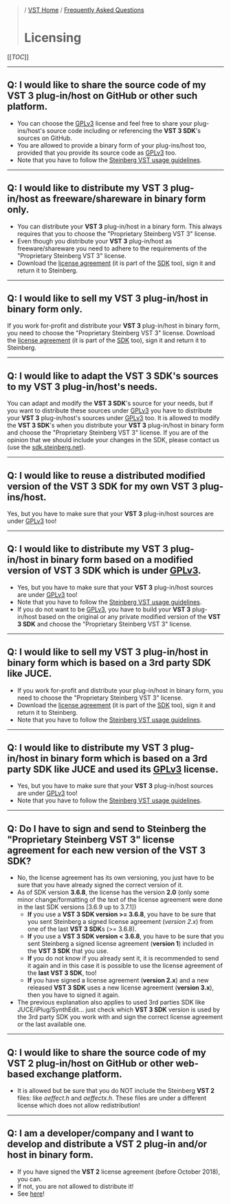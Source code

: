 >/ [VST Home](../) / [Frequently Asked Questions](Index.md)
>
># Licensing

[[_TOC_]]

---

## Q: I would like to share the source code of my VST 3 plug-in/host on GitHub or other such platform.

- You can choose the [GPLv3](https://www.gnu.org/licenses/gpl-3.0.en.html) license and feel free to share your plug-ins/host's source code including or referencing the **VST 3 SDK**'s sources on GitHub.
- You are allowed to provide a binary form of your plug-ins/host too, provided that you provide its source code as [GPLv3](https://www.gnu.org/licenses/gpl-3.0.en.html) too.
- Note that you have to follow the [Steinberg VST usage guidelines](../VST+3+Licensing/Usage+guidelines.md).

---

## Q: I would like to distribute my VST 3 plug-in/host as freeware/shareware in binary form only.

- You can distribute your **VST 3** plug-in/host in a binary form. This always requires that you to choose the "Proprietary Steinberg VST 3" license.
- Even though you distribute your **VST 3** plug-in/host as freeware/shareware you need to adhere to the requirements of the "Proprietary Steinberg VST 3" license.
- Download the [license agreement](../VST+3+Licensing/What+are+the+licensing+options.md) (it is part of the [SDK](../Getting+Started/Links.md) too), sign it and return it to Steinberg.

---

## Q: I would like to sell my VST 3 plug-in/host in binary form only.

If you work for-profit and distribute your **VST 3** plug-in/host in binary form, you need to choose the "Proprietary Steinberg VST 3" license.
Download the [license agreement](../VST+3+Licensing/What+are+the+licensing+options.md) (it is part of the [SDK](../Getting+Started/Links.md) too), sign it and return it to Steinberg.

---

## Q: I would like to adapt the VST 3 SDK's sources to my VST 3 plug-in/host's needs.

You can adapt and modify the **VST 3 SDK**'s source for your needs, but if you want to distribute these sources under [GPLv3](https://www.gnu.org/licenses/gpl-3.0.en.html) you have to distribute your **VST 3** plug-in/host's sources under [GPLv3](https://www.gnu.org/licenses/gpl-3.0.en.html) too.
It is allowed to modify the **VST 3 SDK**'s when you distribute your **VST 3** plug-in/host in binary form and choose the "Proprietary Steinberg VST 3" license.
If you are of the opinion that we should include your changes in the SDK, please contact us (use the [sdk.steinberg.net](https://forums.steinberg.net/c/developer/103/none)).

---

## Q: I would like to reuse a distributed modified version of the VST 3 SDK for my own VST 3 plug-ins/host.

Yes, but you have to make sure that your **VST 3** plug-in/host sources are under [GPLv3](https://www.gnu.org/licenses/gpl-3.0.en.html) too!

---

## Q: I would like to distribute my VST 3 plug-in/host in binary form based on a modified version of VST 3 SDK which is under [GPLv3](https://www.gnu.org/licenses/gpl-3.0.en.html).

- Yes, but you have to make sure that your **VST 3** plug-in/host sources are under [GPLv3](https://www.gnu.org/licenses/gpl-3.0.en.html) too!
- Note that you have to follow the [Steinberg VST usage guidelines](../VST+3+Licensing/What+are+the+licensing+options.md).
- If you do not want to be [GPLv3](https://www.gnu.org/licenses/gpl-3.0.en.html), you have to build your **VST 3** plug-in/host based on the original or any private modified version of the **VST 3 SDK** and choose the "Proprietary Steinberg VST 3" license.

---

## Q: I would like to sell my VST 3 plug-in/host in binary form which is based on a 3rd party SDK like JUCE.

- If you work for-profit and distribute your plug-in/host in binary form, you need to choose the "Proprietary Steinberg VST 3" license.
- Download the [license agreement](../VST+3+Licensing/What+are+the+licensing+options.md) (it is part of the [SDK](../Getting+Started/Links.md) too), sign it and return it to Steinberg.
- Note that you have to follow the [Steinberg VST usage guidelines](../VST+3+Licensing/What+are+the+licensing+options.md).

---

## Q: I would like to distribute my VST 3 plug-in/host in binary form which is based on a 3rd party SDK like JUCE and used its [GPLv3](https://www.gnu.org/licenses/gpl-3.0.en.html) license.

- Yes, but you have to make sure that your **VST 3** plug-in/host sources are under [GPLv3](https://www.gnu.org/licenses/gpl-3.0.en.html) too!
- Note that you have to follow the [Steinberg VST usage guidelines](../VST+3+Licensing/What+are+the+licensing+options.md).

---

## Q: Do I have to sign and send to Steinberg the "Proprietary Steinberg VST 3" license agreement for each new version of the VST 3 SDK?

- No, the license agreement has its own versioning, you just have to be sure that you have already signed the correct version of it.
- As of SDK version **3.6.8**, the license has the version **2.0** (only some minor change/formatting of the text of the license agreement were done in the last SDK versions \[3.6.9 up to 3.7.1\])
  - **If** you use a **VST 3 SDK version >= 3.6.8**, you have to be sure that you sent Steinberg a signed license agreement (*version 2.x*) from one of the last **VST 3 SDK**s (>= 3.6.8).
  - **If** you use a **VST 3 SDK version < 3.6.8**, you have to be sure that you sent Steinberg a signed license agreement (**version 1**) included in the **VST 3 SDK** that you use.
  - **If** you do not know if you already sent it, it is recommended to send it again and in this case it is possible to use the license agreement of the **last VST 3 SDK**, too!
  - **If** you have signed a license agreement (**version 2.x**) and a new released **VST 3 SDK** uses a new license agreement (**version 3.x**), then you have to signed it again.
- The previous explanation also applies to used 3rd parties SDK like JUCE/iPlug/SynthEdit... just check which **VST 3 SDK** version is used by the 3rd party SDK you work with and sign the correct license agreement or the last available one.

---

## Q: I would like to share the source code of my VST 2 plug-in/host on GitHub or other web-based exchange platform.

- It is allowed but be sure that you do NOT include the Steinberg **VST 2** files: like *aeffect.h* and *aeffectx.h*. These files are under a different license which does not allow redistribution!

---

## Q: I am a developer/company and I want to develop and distribute a VST 2 plug-in and/or host in binary form.

- If you have signed the **VST 2** license agreement (before October 2018), you can.
- If not, you are not allowed to distribute it!
- See [here](../Main+benefits+of+VST+3/Index.html)!
